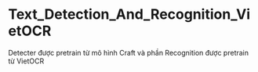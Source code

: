 # Text_Detection_And_Recognition_VietOCR
Detecter được pretrain từ mô hình Craft và phần Recognition được pretrain từ VietOCR
